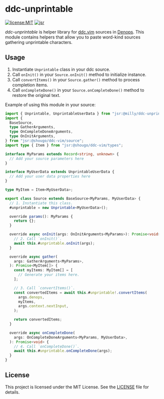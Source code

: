 # ddc-unprintable

[![license:MIT](https://img.shields.io/github/license/Milly/ddc-unprintable?style=flat-square)](LICENSE)
[![jsr](https://jsr.io/badges/@milly/ddc-unprintable)](https://jsr.io/@milly/ddc-unprintable)

_ddc-unprintable_ is helper library for [ddc.vim] sources in [Denops]. This
module contains helpers that allow you to paste word-kind sources gathering
unprintable characters.

[ddc.vim]: https://github.com/Shougo/ddc.vim
[Denops]: https://github.com/vim-denops/denops.vim

## Usage

1. Instantiate `Unprintable` class in your ddc source.
2. Call `onInit()` in your `Source.onInit()` method to initialize instance.
3. Call `convertItems()` in your `Source.gather()` method to process completion
   items.
4. Call `onCompleteDone()` in your `Source.onCompleteDone()` method to restore
   the original text.

Example of using this module in your source:

```ts
import { Unprintable, UnprintableUserData } from "jsr:@milly/ddc-unprintable";
import {
  BaseSource,
  type GatherArguments,
  type OnCompleteDoneArguments,
  type OnInitArguments,
} from "jsr:@shougo/ddc-vim/source";
import type { Item } from "jsr:@shougo/ddc-vim/types";

interface MyParams extends Record<string, unknown> {
  // Add your source parameters here
}

interface MyUserData extends UnprintableUserData {
  // Add your user data properties here
}

type MyItem = Item<MyUserData>;

export class Source extends BaseSource<MyParams, MyUserData> {
  // 1. Instantiate this class.
  #unprintable = new Unprintable<MyUserData>();

  override params(): MyParams {
    return {};
  }

  override async onInit(args: OnInitArguments<MyParams>): Promise<void> {
    // 2. Call `onInit()`.
    await this.#unprintable.onInit(args);
  }

  override async gather(
    args: GatherArguments<MyParams>,
  ): Promise<MyItem[]> {
    const myItems: MyItem[] = [
      // Generate your items here.
    ];

    // 3. Call `convertItems()`.
    const convertedItems = await this.#unprintable!.convertItems(
      args.denops,
      myItems,
      args.context.nextInput,
    );

    return convertedItems;
  }

  override async onCompleteDone(
    args: OnCompleteDoneArguments<MyParams, MyUserData>,
  ): Promise<void> {
    // 4. Call `onCompleteDone()`.
    await this.#unprintable.onCompleteDone(args);
  }
}
```

## License

This project is licensed under the MIT License. See the [LICENSE](LICENSE) file
for details.
